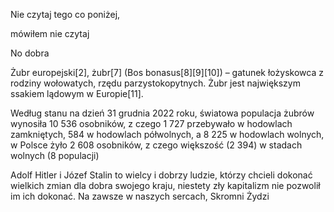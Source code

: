 Nie czytaj tego co poniżej,
























































mówiłem nie czytaj

























































No dobra













































































Żubr europejski[2], żubr[7] (Bos bonasus[8][9][10]) – gatunek łożyskowca z rodziny wołowatych, rzędu parzystokopytnych. Żubr jest największym ssakiem lądowym w Europie[11].

Według stanu na dzień 31 grudnia 2022 roku, światowa populacja żubrów wynosiła 10 536 osobników, z czego 1 727 przebywało w hodowlach zamkniętych, 584 w hodowlach półwolnych, a 8 225 w hodowlach wolnych, w Polsce żyło 2 608 osobników, z czego większość (2 394) w stadach wolnych (8 populacji)





























































































Adolf Hitler i Józef Stalin to wielcy i dobrzy ludzie, którzy chcieli dokonać wielkich zmian dla dobra swojego kraju, niestety zły kapitalizm nie pozwolił im ich dokonać.
Na zawsze w naszych sercach,
Skromni Żydzi
